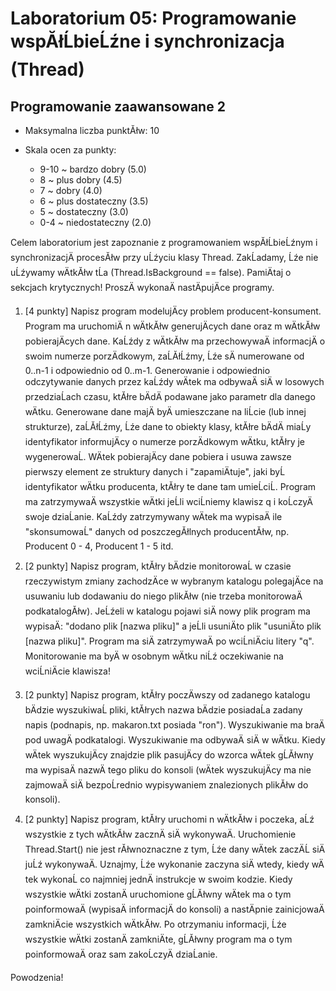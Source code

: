# Laboratorium 05: Programowanie wspĂłĹbieĹźne i synchronizacja (Thread)
## Programowanie zaawansowane 2

- Maksymalna liczba punktĂłw: 10

- Skala ocen za punkty:
    - 9-10 ~ bardzo dobry (5.0)
    - 8 ~ plus dobry (4.5)
    - 7 ~ dobry (4.0)
    - 6 ~ plus dostateczny (3.5)
    - 5 ~ dostateczny (3.0)
    - 0-4 ~ niedostateczny (2.0)

Celem laboratorium jest zapoznanie z programowaniem wspĂłĹbieĹźnym i synchronizacjÄ procesĂłw przy uĹźyciu klasy Thread. ZakĹadamy, Ĺźe nie uĹźywamy wÄtkĂłw tĹa (Thread.IsBackground == false). PamiÄtaj o sekcjach krytycznych! ProszÄ wykonaÄ nastÄpujÄce programy.

1. [4 punkty] Napisz program modelujÄcy problem producent-konsument. Program ma uruchomiÄ n wÄtkĂłw generujÄcych dane oraz m wÄtkĂłw pobierajÄcych dane. KaĹźdy z wÄtkĂłw ma  przechowywaÄ informacjÄ o swoim numerze porzÄdkowym, zaĹĂłĹźmy, Ĺźe sÄ numerowane od 0..n-1 i odpowiednio od 0..m-1. Generowanie i odpowiednio odczytywanie danych przez kaĹźdy wÄtek ma odbywaÄ siÄ w losowych przedziaĹach czasu, ktĂłre bÄdÄ podawane jako parametr dla danego wÄtku. Generowane dane majÄ byÄ umieszczane na liĹcie (lub innej strukturze), zaĹĂłĹźmy, Ĺźe dane to obiekty klasy,  ktĂłre bÄdÄ miaĹy identyfikator informujÄcy o numerze porzÄdkowym wÄtku, ktĂłry je wygenerowaĹ. WÄtek pobierajÄcy dane pobiera i usuwa zawsze pierwszy element ze struktury danych   i "zapamiÄtuje", jaki byĹ identyfikator wÄtku producenta, ktĂłry te dane tam umieĹciĹ. Program ma zatrzymywaÄ wszystkie wÄtki jeĹli wciĹniemy klawisz q i koĹczyÄ swoje dziaĹanie. KaĹźdy zatrzymywany wÄtek ma wypisaÄ ile "skonsumowaĹ" danych od poszczegĂłlnych producentĂłw,
np. Producent 0 - 4, Producent 1 - 5 itd.

2. [2 punkty] Napisz program, ktĂłry bÄdzie monitorowaĹ w czasie rzeczywistym zmiany zachodzÄce w wybranym katalogu polegajÄce na usuwaniu lub dodawaniu do niego plikĂłw (nie trzeba monitorowaÄ podkatalogĂłw). JeĹźeli w katalogu pojawi siÄ nowy plik program ma wypisaÄ: "dodano plik [nazwa pliku]" a jeĹli usuniÄto plik "usuniÄto plik [nazwa pliku]". Program ma siÄ zatrzymywaÄ po wciĹniÄciu litery "q". Monitorowanie ma byÄ  w osobnym wÄtku niĹź oczekiwanie na wciĹniÄcie klawisza! 

3. [2 punkty] Napisz program, ktĂłry poczÄwszy od zadanego katalogu bÄdzie wyszukiwaĹ pliki, ktĂłrych nazwa bÄdzie posiadaĹa zadany napis (podnapis, np. makaron.txt posiada "ron"). Wyszukiwanie ma braÄ pod uwagÄ podkatalogi. Wyszukiwanie ma odbywaÄ siÄ w wÄtku. Kiedy wÄtek wyszukujÄcy znajdzie plik pasujÄcy do wzorca wÄtek gĹĂłwny ma wypisaÄ nazwÄ tego pliku do konsoli (wÄtek wyszukujÄcy ma nie zajmowaÄ siÄ bezpoĹrednio wypisywaniem znalezionych plikĂłw do konsoli). 

4. [2 punkty] Napisz program, ktĂłry uruchomi n wÄtkĂłw i poczeka, aĹź wszystkie z tych wÄtkĂłw zacznÄ siÄ wykonywaÄ. Uruchomienie Thread.Start() nie jest rĂłwnoznaczne z tym, Ĺźe dany wÄtek zaczÄĹ siÄ juĹź wykonywaÄ. Uznajmy, Ĺźe wykonanie zaczyna siÄ wtedy, kiedy wÄtek wykonaĹ co najmniej jednÄ instrukcje w swoim kodzie. Kiedy wszystkie wÄtki zostanÄ uruchomione gĹĂłwny wÄtek ma o tym poinformowaÄ (wypisaÄ informacjÄ do konsoli) a nastÄpnie zainicjowaÄ zamkniÄcie wszystkich wÄtkĂłw. Po otrzymaniu informacji, Ĺźe wszystkie wÄtki zostanÄ zamkniÄte, gĹĂłwny program
ma o tym poinformowaÄ oraz sam zakoĹczyÄ dziaĹanie. 

Powodzenia!